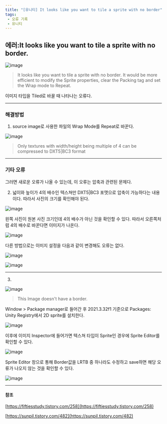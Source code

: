 ```yaml
---
title: "[유니티] It looks like you want to tile a sprite with no border"
tags:
 - 오류 기록
 - 유니티
---
```


## **에러:It looks like you want to tile a sprite with no border.**

![image](https://github.com/doyeonghyun/doyeonghyun.github.io/assets/68155575/e3b39850-7321-4239-9d90-7bafeac4add3)

>It looks like you want to tile a sprite with no border.
>It would be more efficient to modify the Sprite properties,
>clear the Packing tag and set the Wrap mode to Repeat.

이미지 타입을 Tiled로 바꿀 때 나타나는 오류다.

***

### 해결방법

1. source image로 사용한 파일의 Wrap Mode를 Repeat로 바꾼다.

![image](https://github.com/doyeonghyun/doyeonghyun.github.io/assets/68155575/1755c84e-6198-4fd9-b21b-c9a79a1809c1)

> Only textures with width/height being multiple of 4 can be compressed to DXT5|BC3 format

***

### 기타 오류

그러면 새로운 오류가 나올 수 있는데, 이 오류는 압축과 관련된 문제다.

2. 넓이와 높이가 4의 배수인 텍스쳐만 DXT5|BC3 포맷으로 압축이 가능하다는 내용이다. 따라서 사진의 크기를 확인해야 된다.

![image](https://github.com/doyeonghyun/doyeonghyun.github.io/assets/68155575/1746bbab-09b1-4273-8332-b5f6121e7b79)
   
왼쪽 사진이 원본 사진 크기인데 4의 배수가 아닌 것을 확인할 수 있다. 따라서 오른쪽처럼 4의 배수로 바꾼다면 이미지가 나온다. 

![image](https://github.com/doyeonghyun/doyeonghyun.github.io/assets/68155575/aff55bc1-8417-40b9-af7f-acfbfc82e70e)

다른 방법으로는 이미지 설정을 다음과 같이 변경해도 오류는 없다.

![image](https://github.com/doyeonghyun/doyeonghyun.github.io/assets/68155575/f35df55e-6cf0-49cd-a05e-d802962764a5)

![image](https://github.com/doyeonghyun/doyeonghyun.github.io/assets/68155575/f74881c9-e911-4aec-b824-de0d6fa4e813)


***

3.
![image](https://github.com/doyeonghyun/doyeonghyun.github.io/assets/68155575/ea307651-f381-4256-8b55-ecb4f6d437f8)

> This Image doesn't have a border.

Window > Package manager로 들어간 후 2021.3.32f1 기준으로 Packages: Unity Registry에서 2D sprite를 설치한다.

![image](https://github.com/doyeonghyun/doyeonghyun.github.io/assets/68155575/ce9a88c7-6446-4411-ac4d-1fd7f9f92a98)

이후에 이미지 Inspector에 들어가면 텍스쳐 타입이 Sprite인 경우에 Sprite Editor를 확인할 수 있다.

![image](https://github.com/doyeonghyun/doyeonghyun.github.io/assets/68155575/15546b5b-0bc1-4a1a-a28c-5ef525a4f9ca)

Sprite Editor 창으로 통해 Border값을 LRTB 중 하나라도 수정하고 save하면 해당 오류가 나오지 않는 것을 확인할 수 있다.

![image](https://github.com/doyeonghyun/doyeonghyun.github.io/assets/68155575/59182b7f-85fd-4477-bb98-dd2a46d7f401)


***

#### 참조
[https://fiftiesstudy.tistory.com/258](https://fiftiesstudy.tistory.com/258)

[https://sunpil.tistory.com/482](https://sunpil.tistory.com/482)
